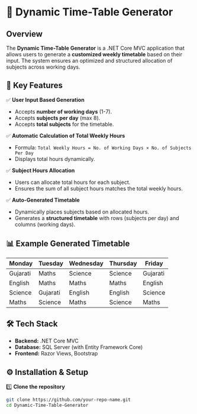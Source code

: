 # 📅 Dynamic Time-Table Generator

## Overview
The **Dynamic Time-Table Generator** is a .NET Core MVC application that allows users to generate a **customized weekly timetable** based on their input. The system ensures an optimized and structured allocation of subjects across working days.

## 🚀 Key Features
✅ **User Input Based Generation**  
- Accepts **number of working days** (1-7).  
- Accepts **subjects per day** (max 8).  
- Accepts **total subjects** for the timetable.  

✅ **Automatic Calculation of Total Weekly Hours**  
- Formula: `Total Weekly Hours = No. of Working Days × No. of Subjects Per Day`  
- Displays total hours dynamically.  

✅ **Subject Hours Allocation**  
- Users can allocate total hours for each subject.  
- Ensures the sum of all subject hours matches the total weekly hours.  

✅ **Auto-Generated Timetable**  
- Dynamically places subjects based on allocated hours.  
- Generates a **structured timetable** with rows (subjects per day) and columns (working days).  

## 📊 Example Generated Timetable
| Monday    | Tuesday  | Wednesday | Thursday | Friday   |
|-----------|---------|-----------|----------|----------|
| Gujarati  | Maths   | Science   | Science  | Gujarati |
| English   | Maths   | Maths     | Maths    | English  |
| Science   | Gujarati | English  | English  | Science  |
| Maths     | Science | Maths     | Science  | Maths    |

## 🛠️ Tech Stack
- **Backend:** .NET Core MVC  
- **Database:** SQL Server (with Entity Framework Core)  
- **Frontend:** Razor Views, Bootstrap  

## ⚙️ Installation & Setup
1️⃣ **Clone the repository**  
```sh
git clone https://github.com/your-repo-name.git
cd Dynamic-Time-Table-Generator
